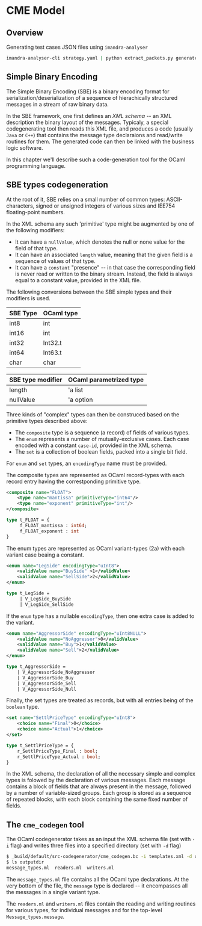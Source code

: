 # CME Model
## Overview

Generating test cases JSON files using `imandra-analyser`
```bash
imandra-analyser-cli strategy.yaml | python extract_packets.py generatedJsons
```

## Simple Binary Encoding  
The Simple Binary Encoding (SBE) is a binary encoding format for
serialization/deserialization of a sequence of hierachically structured
messages in a stream of raw binary data.  

In the SBE framework, one first defines an *XML schema* -- an XML description
the binary layout of the messages.  Typicaly, a special codegenerating tool
then reads this XML file, and produces a code (usually `Java` or `C++`) that
contains the message type declaraions and read/write routines for them. The
generated code can then be linked with the business logic software.  

In this chapter we'll describe such a code-generation tool for the OCaml
programming language.
 
## SBE types codegeneration 

At the root of it, SBE relies on a small number of common types:
ASCII-characters, signed or unsigned integers of various sizes and IEE754
floating-point numbers. 
    
In the XML schema any such 'primitive' type might be augmented by one of the
following modifiers:

- It can have a `nullValue`, which denotes the null or none value for the
      field of that type. 
- It can have an associated `length` value, meaning that the given field is
      a sequence of values of that type. 
- It can have a `constant`  "presence" -- in that case the corresponding
      field is never read or written to the binary stream.  Instead, the field
      is always equal to a constant value, provided in the XML file.

The following conversions between the SBE simple types and their modifiers is
used.

| SBE Type    | OCaml type  |
| ----------- | ----------- |
| int8        | int         |
| int16       | int         |
| int32       | Int32.t     |
| int64       | Int63.t     |
| char        | char        |


| SBE type modifier | OCaml parametrized type |
| ----------------- | ----------------------- |
| length            | 'a list                 |
| nullValue         | 'a option               |

Three kinds of "complex" types can then be construced based on the primitive
types described above:

- The `composite` type is a sequence (a record) of fields of various types.  
- The `enum` represents a number of mutually-exclusive cases. Each case
      encoded with a constant `case-id`, provided in the XML schema.
- The `set` is a collection of boolean fields, packed into a single bit
      field.  

For `enum` and `set` types, an `encodingType` name must be provided.

The composite types are represented as OCaml record-types with
each record entry having the correstponding primitive type. 

```xml
<composite name="FLOAT">
    <type name="mantissa" primitiveType="int64"/>
    <type name="exponent" primitiveType="int"/>
</composite>
```
```ocaml
type t_FLOAT = {
     f_FLOAT_mantissa : int64;
     f_FLOAT_exponent : int
}
```

The enum types are represented as OCaml variant-types (2a) with each variant
case beaing a constant.

```xml
<enum name="LegSide" encodingType="uInt8">
    <validValue name="BuySide" >1</validValue>
    <validValue name="SellSide">2</validValue>
</enum>
```
```ocaml
type t_LegSide =
     | V_LegSide_BuySide
     | V_LegSide_SellSide
 ```

If the `enum` type has a nullable `encodingType`, then one extra case is added to the variant.  

```xml
<enum name="AggressorSide" encodingType="uInt8NULL">
    <validValue name="NoAggressor">0</validValue>
    <validValue name="Buy">1</validValue>
    <validValue name="Sell">2</validValue>
</enum>
```

```ocaml
type t_AggressorSide =
    | V_AggressorSide_NoAggressor
    | V_AggressorSide_Buy
    | V_AggressorSide_Sell
    | V_AggressorSide_Null
```

Finally, the set types are treated as records, but with all entries
being of the `boolean` type.

```xml
<set name="SettlPriceType" encodingType="uInt8">
    <choice name="Final">0</choice>
    <choice name="Actual">1</choice>
</set>
```

```ocaml
type t_SettlPriceType = {
    r_SettlPriceType_Final : bool;
    r_SettlPriceType_Actual : bool;
}
```
In the XML schema, the declaration of all the necessary simple and complex
types is folowed by the declaration of various messages. Each message contains
a block of fields that are always present in the message, followed by a number
of variable-sized groups. Each group is stored as a sequence of repeated
blocks, with each block containing the same fixed number of fields.

## The `cme_codegen` tool

The OCaml codegenerator takes as an input the XML schema file (set with `-i`
flag) and writes three files into a specified directory (set with `-d` flag)

```bash
$ _build/default/src-codegenerator/cme_codegen.bc -i templates.xml -d outputdir
$ ls outputdir
message_types.ml  readers.ml  writers.ml
```

The `message_types.ml` file contains all the OCaml type declarations. At the
very bottom of the file, the `message` type is declared -- it encompasses all
the messages in a single variant type.

The `readers.ml` and `writers.ml` files contain the reading and writing
routines for various types, for individual messages and for the top-level
`Message_types.message`. 



